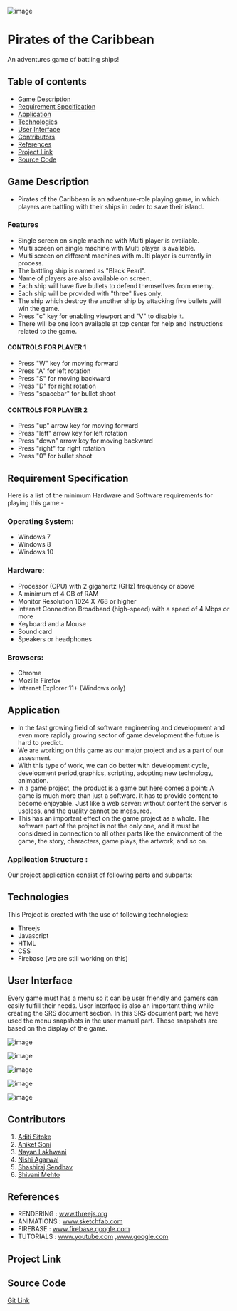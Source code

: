 ![image](https://user-images.githubusercontent.com/51989436/62003257-090f7580-b132-11e9-91ad-c5369a4cdf15.png)
# Pirates of the Caribbean
An adventures game of battling ships!

## Table of contents
* [Game Description](#game-description)
* [Requirement Specification](#requirement-specification)
* [Application](#application)
* [Technologies](#technologies)
* [User Interface](#user-interface)
* [Contributors](#contributors)
* [References](#references)
* [Project Link](#project-link)
* [Source Code](#source-code)

## Game Description
 
* Pirates of the Caribbean is an adventure-role playing game, in which players are battling with their ships in order to save their island.

### Features
* Single screen on single machine with Multi player is available.
* Multi screen on single machine with Multi player is available.
* Multi screen on different machines with multi player is currently in process.
* The battling ship is named as "Black Pearl".
* Name of players are also available on screen.
* Each ship will have five bullets to defend themselfves from enemy.
* Each ship will be provided with "three" lives only.
* The ship which destroy the another ship by attacking five bullets ,will win the game.
* Press "c" key for enabling viewport and "V" to disable it.
* There will be one icon available at top center for help and instructions related to the game.

#### CONTROLS FOR PLAYER 1

- Press "W" key for moving forward
- Press "A" for left rotation
- Press "S" for moving backward
- Press "D" for right rotation
- Press "spacebar" for bullet shoot

#### CONTROLS FOR PLAYER 2

- Press "up" arrow key for moving forward
- Press "left" arrow key for left rotation
- Press "down" arrow key for moving backward
- Press "right" for right rotation
- Press "0" for bullet shoot

## Requirement Specification
 Here is a list of the minimum Hardware and Software requirements for playing this game:-

### Operating System:
  * Windows 7 
  * Windows 8 
  * Windows 10

### Hardware:

* Processor (CPU) with 2 gigahertz (GHz) frequency or above
* A minimum of 4 GB of RAM
* Monitor Resolution 1024 X 768 or higher
* Internet Connection Broadband (high-speed) with a speed of 4 Mbps or more
* Keyboard and a Mouse 
* Sound card
* Speakers or headphones

### Browsers:

* Chrome
* Mozilla Firefox
* Internet Explorer 11+ (Windows only)

## Application

* In the fast growing field of software engineering and development and even more rapidly growing sector of game development the future is hard to predict.
* We are working on this game as our major project and as a part of our assesment.
* With this type of work, we can do better with development cycle, development period,graphics, scripting, adopting new technology, animation.
* In a game project, the product is a game but here comes a point: A game is much more than just a software. It has to provide content to become enjoyable. Just like a web server: without content the server is useless, and the quality cannot be measured. 
* This has an important effect on the game project as a whole. The software part of the project is not the only one, and it must be considered in connection to all other parts like the environment of the game, the story, characters, game plays, the artwork, and so on.

### Application Structure :
Our project application consist of following parts and subparts:	

## Technologies

 This Project is created with the use of following technologies:
 
* Threejs
* Javascript
* HTML
* CSS 
* Firebase (we are still working on this)

## User Interface

Every game must has a menu so it can be user friendly and gamers can easily fulfill their needs. 
User interface is also an important thing while creating the SRS document section.
In this SRS document part; we have used the menu snapshots in the user manual part. 
These snapshots are based on the display of the game. 

![image](https://user-images.githubusercontent.com/51989436/62132345-8685e200-b2fa-11e9-8c41-350d0d8b20be.png)

![image](https://user-images.githubusercontent.com/51989436/62132817-64d92a80-b2fb-11e9-87a3-a4aa397a87e3.png)

![image](https://user-images.githubusercontent.com/51989436/62134186-ad91e300-b2fd-11e9-8fc4-cedfa6d3c089.png)

![image](https://user-images.githubusercontent.com/51989436/62134310-e16d0880-b2fd-11e9-8bc3-f371e6882834.png)

![image](https://user-images.githubusercontent.com/51989436/62190678-97ccfe00-b38f-11e9-9141-c8ba927b83b6.png)

## Contributors
1. [Aditi Sitoke](https://www.linkedin.com/in/aditi-sitoke-54805613a/)
2. [Aniket Soni](https://www.linkedin.com/in/aniket-soni-sbg/)
3. [Nayan Lakhwani](https://www.linkedin.com/in/nayan-lakhwani-3a6707110/)
4. [Nishi Agarwal](https://www.linkedin.com/in/nishi-agarwal-89a91216a/)
5. [Shashiraj Sendhav](https://www.linkedin.com/in/shashiraj-sendhav-966a7b175/)
6. [Shivani Mehto](https://www.linkedin.com/in/shivani-mehto-741844157/)
 
## References
* RENDERING     : www.threejs.org
* ANIMATIONS    : www.sketchfab.com     
* FIREBASE      : www.firebase.google.com
* TUTORIALS     : www.youtube.com ,www.google.com

## Project Link


## Source Code
[Git Link](https://github.com/piratesteam/POC)
